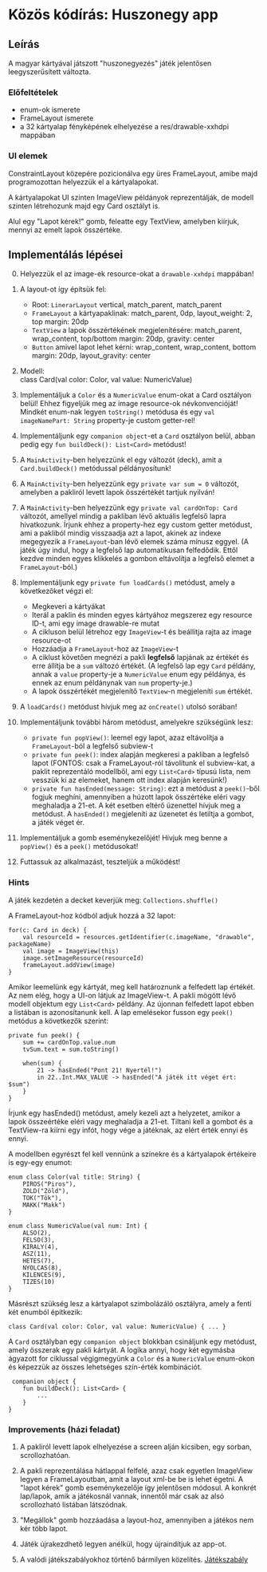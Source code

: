 # Közös kódírás: Huszonegy app

## Leírás

A magyar kártyával játszott "huszonegyezés" játék jelentősen leegyszerűsített változta.

### Előfeltételek

* enum-ok ismerete
* FrameLayout ismerete
* a 32 kártyalap fényképének elhelyezése a res/drawable-xxhdpi mappában

### UI elemek

ConstraintLayout közepére pozicionálva egy üres FrameLayout, amibe majd programozottan helyezzük el a kártyalapokat.

A kártyalapokat UI szinten ImageView példányok reprezentálják, de modell szinten létrehozunk majd egy Card osztályt is.

Alul egy "Lapot kérek!" gomb, feleatte egy TextView, amelyben kiírjuk, mennyi az emelt lapok összértéke.

## Implementálás lépései

0. Helyezzük el az image-ek resource-okat a `drawable-xxhdpi` mappában!

1. A layout-ot így építsük fel:
    * Root: `LinerarLayout` vertical, match_parent, match_parent
    * `FrameLayout` a kártyapaklinak: match_parent, 0dp, layout_weight: 2, top margin: 20dp
    * `TextView` a lapok összértékének megjelenítésére: match_parent, wrap_content, top/bottom margin: 20dp, gravity: center
    * `Button` amivel lapot lehet kérni: wrap_content, wrap_content, bottom margin: 20dp, layout_gravity: center

2. Modell:  
    class Card(val color: Color, val value: NumericValue)

3. Implementáljuk a `Color` és a `NumericValue` enum-okat a Card osztályon belül! Ehhez figyeljük meg az image resource-ok névkonvencióját! Mindkét enum-nak legyen `toString()` metódusa és egy `val imageNamePart: String` property-je custom getter-rel!

4. Implementáljunk egy `companion object`-et a `Card` osztályon belül, abban pedig egy `fun buildDeck(): List<Card>` metódust!

5. A `MainActivity`-ben helyezzünk el egy változót (deck), amit a `Card.buildDeck()` metódussal példányosítunk!

6. A `MainActivity`-ben helyezzünk egy `private var sum = 0` változót, amelyben a pakliról levett lapok összértékét tartjuk nyilván!

7. A `MainActivity`-ben helyezzünk egy `private val cardOnTop: Card` változót, amellyel mindig a pakliban lévő aktuális legfelső lapra hivatkozunk. 
Írjunk ehhez a property-hez egy custom getter metódust, ami a pakliból mindig visszaadja azt a lapot, akinek az indexe megegyezik a `FrameLayout`-ban lévő elemek száma mínusz eggyel.
(A játék úgy indul, hogy a legfelső lap automatikusan felfedődik. Ettől kezdve minden egyes klikkelés a gombon eltávolítja a legfelső elemet a `FrameLayout`-ból.)

8. Implementáljunk egy `private fun loadCards()` metódust, amely a következőket végzi el:
    * Megkeveri a kártyákat
    * Iterál a paklin és minden egyes kártyához megszerez egy resource ID-t, ami egy image drawable-re mutat
    * A cikluson belül létrehoz egy `ImageView`-t és beállítja rajta az image resource-ot
    * Hozzáadja a `FrameLayout`-hoz az `ImageView`-t
    * A ciklust követően megnézi a pakli **legfelső** lapjának az értékét és erre állítja be a `sum` változó értékét. (A legfelső lap egy `Card` példány, annak a `value` property-je a `NumericValue` enum egy példánya, és ennek az enum példánynak van `num` property-je.)
    * A lapok összértékét megjelenítő `TextView`-n megjeleníti `sum` értékét.

9. A `loadCards()` metódust hívjuk meg az `onCreate()` utolsó sorában!

10. Implementáljunk további három metódust, amelyekre szükségünk lesz:
    * `private fun popView()`: leemel egy lapot, azaz eltávolítja a `FrameLayout`-ból a legfelső subview-t
    * `private fun peek()`: index alapján megkeresi a pakliban a legfelső lapot (FONTOS: csak a FrameLayout-ról távolítunk el subview-kat, a paklit reprezentáló modellből, ami egy `List<Card>` típusú lista, nem vesszük ki az elemeket, hanem ott index alapján keresünk!)
    * `private fun hasEnded(message: String)`: ezt a metódust a `peek()`-ből fogjuk meghíni, amennyiben a húzott lapok összértéke eléri vagy meghaladja a 21-et. A két esetben eltérő üzenettel hívjuk meg a metódust. A `hasEnded()` megjeleníti az üzenetet és letiltja a gombot, a játék véget ér.

11. Implementáljuk a gomb eseménykezelőjét! Hívjuk meg benne a `popView()` és a `peek()` metódusokat!

12. Futtassuk az alkalmazást, teszteljük a működést!



### Hints

A játék kezdetén a decket keverjük meg: `Collections.shuffle()`

A FrameLayout-hoz kódból adjuk hozzá a 32 lapot:

    for(c: Card in deck) {
        val resourceId = resources.getIdentifier(c.imageName, "drawable", packageName)
        val image = ImageView(this)
        image.setImageResource(resourceId)
        frameLayout.addView(image)
    }

Amikor leemelünk egy kártyát, meg kell határoznunk a felfedett lap értékét. Az nem elég, hogy a UI-on látjuk az ImageView-t. A pakli mögött lévő modell objektum egy `List<Card>` példány. Az újonnan felfedett lapot ebben a listában is azonosítanunk kell. A lap emelésekor fusson egy `peek()` metódus a következők szerint:

    private fun peek() {
        sum += cardOnTop.value.num
        tvSum.text = sum.toString()
    
        when(sum) {
            21 -> hasEnded("Pont 21! Nyertél!")
            in 22..Int.MAX_VALUE -> hasEnded("A játék itt véget ért: $sum")
        }
    }

Írjunk egy hasEnded() metódust, amely kezeli azt a helyzetet, amikor a lapok összeértéke eléri vagy meghaladja a 21-et. Tiltani kell a gombot és a TextView-ra kiírni egy infót, hogy vége a játéknak, az elért érték ennyi és ennyi.

A modellben egyrészt fel kell vennünk a színekre és a kártyalapok értékeire is egy-egy enumot:

    enum class Color(val title: String) {
        PIROS("Piros"),
        ZOLD("Zöld"),
        TOK("Tök"),
        MAKK("Makk")
    }

    enum class NumericValue(val num: Int) {
        ALSO(2),
        FELSO(3),
        KIRALY(4),
        ASZ(11),
        HETES(7),
        NYOLCAS(8),
        KILENCES(9),
        TIZES(10)
    }

Másrészt szükség lesz a kártyalapot szimbolázáló osztályra, amely a fenti két enumból építkezik:

    class Card(val color: Color, val value: NumericValue) { ... }

A `Card` osztályban egy `companion object` blokkban csináljunk egy metódust, amely összerak egy pakli kártyát. A logika annyi, hogy két egymásba ágyazott for ciklussal végigmegyünk a `Color` és a `NumericValue` enum-okon és képezzük az összes lehetséges szín-érték kombinációt.

     companion object {
        fun buildDeck(): List<Card> {
            ...
        }
    }

### Improvements (házi feladat)

1. A pakliról levett lapok elhelyezése a screen alján kicsiben, egy sorban, scrollozhatóan.

2. A pakli reprezentálása hátlappal felfelé, azaz csak egyetlen ImageView legyen a FrameLayoutban, amit a layout xml-be be is lehet égetni. A "lapot kérek" gomb eseménykezelője így jelentősen módosul. A konkrét lap/lapok, amik a játékosnál vannak, innentől már csak az alsó scrollozható listában látszódnak.

3. "Megállok" gomb hozzáadása a layout-hoz, amennyiben a játékos nem kér több lapot.

4. Játék újrakezdhető legyen anélkül, hogy újraindítjuk az app-ot.

5. A valódi játékszabályokhoz történő bármilyen közelítés. [Játékszabály](https://www.kartya-jatek.hu/huszonegy/)